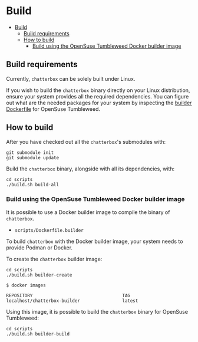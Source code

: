 # Build

- [Build](#build)
  - [Build requirements](#build-requirements)
  - [How to build](#how-to-build)
    - [Build using the OpenSuse Tumbleweed Docker builder image](#build-using-the-opensuse-tumbleweed-docker-builder-image)

## Build requirements

Currently, `chatterbox` can be solely built under Linux.

If you wish to build the `chatterbox` binary directly on your Linux
distribution, ensure your system provides all the required dependencies.
You can figure out what are the needed packages for your system by inspecting the
[builder Dockerfile](../scripts/Dockerfile.builder) for OpenSuse Tumbleweed.

## How to build

After you have checked out all the `chatterbox`'s submodules with:

```shell
git submodule init
git submodule update
```

Build the `chatterbox` binary, alongside with all its dependencies, with:

```shell
cd scripts
./build.sh build-all
```

### Build using the OpenSuse Tumbleweed Docker builder image

It is possible to use a Docker builder image to compile the binary
of `chatterbox`.

- `scripts/Dockerfile.builder`

To build `chatterbox` with the Docker builder image, your system needs
to provide Podman or Docker.

To create the `chatterbox` builder image:

```shell
cd scripts
./build.sh builder-create
```

```shell
$ docker images

REPOSITORY                                  TAG
localhost/chatterbox-builder                latest
```

Using this image, it is possible to build the `chatterbox` binary
for OpenSuse Tumbleweed:

```shell
cd scripts
./build.sh builder-build
```
